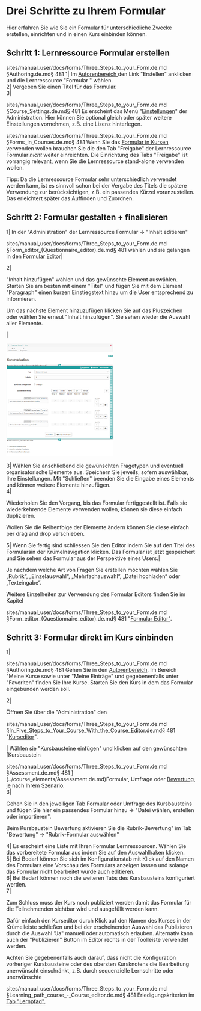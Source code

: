 # Drei Schritte zu Ihrem Formular

Hier erfahren Sie wie Sie ein Formular für unterschiedliche Zwecke erstellen,
einrichten und in einen Kurs einbinden können.

Schritt 1: Lernressource Formular erstellen  
---  

sites/manual_user/docs/forms/Three_Steps_to_your_Form.de.md §Authoring.de.md§ 481
1| Im [Autorenbereich ](Autorenbereich.html)den Link "Erstellen" anklicken und
die Lernressource "Formular " wählen.  
2| Vergeben Sie einen Titel für das Formular.  
3|


sites/manual_user/docs/forms/Three_Steps_to_your_Form.de.md §Course_Settings.de.md§ 481
Es erscheint das Menü "[Einstellungen](../course_create/Course_Settings.de.md)" der
Administration. Hier können Sie optional gleich oder später weitere
Einstellungen vornehmen, z.B. eine Lizenz hinterlegen.  
  

sites/manual_user/docs/forms/Three_Steps_to_your_Form.de.md §Forms_in_Courses.de.md§ 481
Wenn Sie das [Formular in Kursen](Forms_in_Courses.de.md) verwenden wollen
brauchen Sie die den Tab "Freigabe" der Lernressource Formular _nicht_ weiter
einreichten. Die Einrichtung des Tabs "Freigabe" ist vorrangig relevant, wenn
Sie die Lernressource stand-alone verwenden wollen.

Tipp: Da die Lernressource Formular sehr unterschiedlich verwendet werden
kann, ist es sinnvoll schon bei der Vergabe des Titels die spätere Verwendung
zur berücksichtigen, z.B. ein passendes Kürzel voranzustellen. Das erleichtert
später das Auffinden und Zuordnen.

Schritt 2: Formular gestalten + finalisieren  
---  
1| In der "Administration" der Lernressource Formular → "Inhalt editieren"

sites/manual_user/docs/forms/Three_Steps_to_your_Form.de.md §Form_editor_(Questionnaire_editor).de.md§ 481
wählen und sie gelangen in den [Formular Editor](Formular+Editor.html)|  
  
2|

"Inhalt hinzufügen" wählen und das gewünschte Element auswählen. Starten Sie
am besten mit einem "Titel" und fügen Sie mit dem Element "Paragraph" einen
kurzen Einstiegstext hinzu um die User entsprechend zu informieren.

Um das nächste Element hinzuzufügen klicken Sie auf das Pluszeichen oder
wählen Sie erneut "Inhalt hinzufügen". Sie sehen wieder die Auswahl aller
Elemente.

|

![](assets/Formular_Beispiel1.png)  
  
3| Wählen Sie anschließend die gewünschten Fragetypen und eventuell
organisatorische Elemente aus.  Speichern Sie jeweils, sofern auswählbar, Ihre
Einstellungen. Mit "Schließen" beenden Sie die Eingabe eines Elements und
können weitere Elemente hinzufügen.  
4|

Wiederholen Sie den Vorgang, bis das Formular fertiggestellt ist. Falls sie
wiederkehrende Elemente verwenden wollen, können sie diese einfach
duplizieren.

Wollen Sie die Reihenfolge der Elemente ändern können Sie diese einfach per
drag and drop verschieben.  
  
5| Wenn Sie fertig sind schliessen Sie den Editor indem Sie auf den Titel des
Formularsin der Krümelnavigation klicken. Das Formular ist jetzt gespeichert
und Sie sehen das Formular aus der Perspektive eines Users.|  
  
  
Je nachdem welche Art von Fragen Sie erstellen möchten wählen Sie „Rubrik“,
„Einzelauswahl“, „Mehrfachauswahl“, „Datei hochladen“ oder „Texteingabe“.

Weitere Einzelheiten zur Verwendung des Formular Editors finden Sie im Kapitel

sites/manual_user/docs/forms/Three_Steps_to_your_Form.de.md §Form_editor_(Questionnaire_editor).de.md§ 481
"[Formular Editor"](Formular+Editor.html).

Schritt 3: Formular direkt im Kurs einbinden  
---  
1|


sites/manual_user/docs/forms/Three_Steps_to_your_Form.de.md §Authoring.de.md§ 481
Gehen Sie in den [Autorenbereich](Autorenbereich.html). Im Bereich "Meine
Kurse sowie unter "Meine Einträge" und gegebenenfalls unter "Favoriten" finden
Sie Ihre Kurse. Starten Sie den Kurs in dem das Formular eingebunden werden
soll.  
  
2|

Öffnen Sie über die "Administration" den

sites/manual_user/docs/forms/Three_Steps_to_your_Form.de.md §In_Five_Steps_to_Your_Course_With_the_Course_Editor.de.md§ 481
"[Kurseditor](../course_create/In_Five_Steps_to_Your_Course_With_the_Course_Editor.de.md)".  
  
  
| Wählen sie "Kursbausteine einfügen" und klicken auf den gewünschten
[Kursbaustein

sites/manual_user/docs/forms/Three_Steps_to_your_Form.de.md §Assessment.de.md§ 481
](../course_elements/Assessment.de.md)Formular, Umfrage
oder [Bewertung](../../pages/viewpage.action%EF%B9%96pageId=108593280.html),
je nach Ihrem Szenario.  
3|

Gehen Sie in den jeweiligen Tab Formular oder Umfrage des Kursbausteins und
fügen Sie hier ein passendes Formular hinzu → "Datei wählen, erstellen oder
importieren".

Beim Kursbaustein Bewertung aktivieren Sie die Rubrik-Bewertung" im Tab
"Bewertung" → "Rubrik-Formular auswählen"  
  
4| Es erscheint eine Liste mit Ihren Formular Lernressourcen. Wählen Sie das
vorbereitete Formular aus indem Sie auf den Auswahlhaken klicken.  
5| Bei Bedarf können Sie sich im Konfigurationstab mit Klick auf den Namen des
Formulars eine Vorschau des Formulars anzeigen lassen und solange das Formular
nicht bearbeitet wurde auch editieren.  
6| Bei Bedarf können noch die weiteren Tabs des Kursbausteins konfiguriert
werden.  
7|

Zum Schluss muss der Kurs noch publiziert werden damit das Formular für die
Teilnehmenden sichtbar wird und ausgefüllt werden kann.

Dafür einfach den Kurseditor durch Klick auf den Namen des Kurses in der
Krümelleiste schließen und bei der erscheinenden Auswahl das Publizieren durch
die Auswahl "Ja" manuell oder automatisch erlauben. Alternativ kann auch der
"Publizieren" Button im Editor rechts in der Toolleiste verwendet werden.  
  
Achten Sie gegebenenfalls auch darauf, dass nicht die Konfiguration vorheriger
Kursbausteine oder des obersten Kursknotens die Bearbeitung unerwünscht
einschränkt, z.B. durch sequenzielle Lernschritte oder unerwünschte

sites/manual_user/docs/forms/Three_Steps_to_your_Form.de.md §Learning_path_course_-_Course_editor.de.md§ 481
Erledigungskriterien im [Tab "Lernpfad".](../course_create/Learning_path_course_-_Course_editor.de.md)

